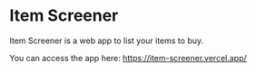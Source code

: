 # Item Screener

Item Screener is a web app to list your items to buy.

You can access the app here: https://item-screener.vercel.app/


